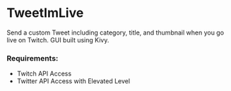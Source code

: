 # TweetImLive

Send a custom Tweet including category, title, and thumbnail when you go live on Twitch.
GUI built using Kivy.

### Requirements:
  * Twitch API Access
  * Twitter API Access with Elevated Level
